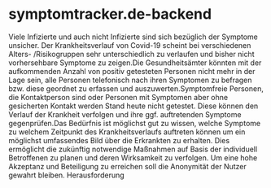 # symptomtracker.de-backend
Viele Infizierte und auch nicht Infizierte sind sich bezüglich der Symptome unsicher. Der Krankheitsverlauf von Covid-19 scheint bei verschiedenen Alters- /Risikogruppen sehr unterschiedlich zu verlaufen und bisher nicht vorhersehbare Symptome zu zeigen.Die Gesundheitsämter könnten mit der aufkommenden Anzahl von positiv getesteten Personen nicht mehr in der Lage sein, alle Personen telefonisch nach ihren Symptomen zu befragen bzw. diese geordnet zu erfassen und auszuwerten.Symptomfreie Personen, die Kontaktperson sind oder Personen mit Symptomen aber ohne gesicherten Kontakt werden Stand heute nicht getestet. Diese können den Verlauf der Krankheit verfolgen und ihre ggf. auftretenden Symptome gegenprüfen.Das Bedürfnis ist möglichst gut zu wissen, welche Symptome zu welchem Zeitpunkt des Krankheitsverlaufs auftreten können um ein möglichst umfassendes Bild über die Erkrankten zu erhalten. Dies ermöglicht die zukünftig notwendige Maßnahmen auf Basis der individuell Betroffenen zu planen und deren Wirksamkeit zu verfolgen. Um eine hohe Akzeptanz und Beteiligung zu erreichen soll die Anonymität der Nutzer gewahrt bleiben. Herausforderung
